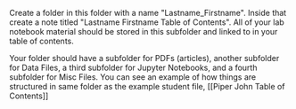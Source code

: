 
Create a folder in this folder with a name "Lastname_Firstname".  Inside that create a note titled "Lastname Firstname Table of Contents".  All of your lab notebook material should be stored in this subfolder and linked to in your table of contents.

Your folder should have a subfolder for PDFs (articles), another subfolder for Data Files, a third subfolder for Jupyter Notebooks, and a fourth subfolder for Misc Files.  You can see an example of how things are structured in same folder as the example student file, [[Piper John Table of Contents]]